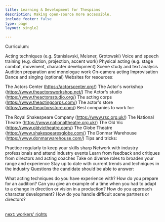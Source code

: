 ```yaml
---
title: Learning & Development for Thespians
description: Making open-source more accessible.
include_footer: false
type: page
layout: single2

---
```


<p>
Curriculum:

Acting techniques (e.g. Stanislavski, Meisner, Grotowski)
Voice and speech training (e.g. diction, projection, accent work)
Physical acting (e.g. stage combat, movement, character development)
Scene study and text analysis
Audition preparation and monologue work
On-camera acting
Improvisation
Dance and singing (optional)
Websites for resources:

The Actors Center (https://actorscenter.org/)
The Actor's workshop (https://www.theactorsworkshop.net/)
The Actor's studio (https://www.theactorsstudio.org/)
The acting corps (https://www.theactingcorps.com/)
The actor's store (https://www.theactorsstore.com/)
Best companies to work for:

The Royal Shakespeare Company (https://www.rsc.org.uk/)
The National Theatre (https://www.nationaltheatre.org.uk/)
The Old Vic (https://www.oldvictheatre.com/)
The Globe Theatre (https://www.shakespearesglobe.com/)
The Donmar Warehouse (https://www.donmarwarehouse.com/)
Tips and tricks:

Practice regularly to keep your skills sharp
Network with industry professionals and attend industry events
Learn from feedback and critiques from directors and acting coaches
Take on diverse roles to broaden your range and experience
Stay up to date with current trends and techniques in the industry
Questions the candidate should be able to answer:

What acting techniques do you have experience with?
How do you prepare for an audition?
Can you give an example of a time when you had to adapt to a change in direction or vision in a production?
How do you approach character development?
How do you handle difficult scene partners or directors?

<br>
<a href="https://workdojos.com/thespian/rights">next: workers' rights</a>
</p>